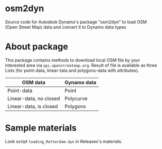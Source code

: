 # osm2dyn
Source code for Autodesk Dynamo's package "osm2dyn" to load OSM (Open Street Map) data and convert it to Dynamo data types
# About package
This package contains methods to download local OSM file by your interested area via ```api.openstreetmap.org```. Result of file is avaliable as three Lists (for point-data, linear-tata and polygons-data with attributes).

OSM data | Gynamo data
-- | --
Point-data | Point
Linear-data, no closed | Polycurve
Linear-data, is closed | Polygons

# Sample materials
Look script ```loading_Rotterdam.dyn``` in Releases's materials.
